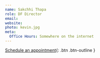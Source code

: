 ```yaml
---
name: Sakchhi Thapa
role: DF Director
email: 
website: 
photo: kevin.jpg
meta:
  Office Hours: Somewhere on the internet
---
```


[Schedule an appointment](#){: .btn .btn-outline }
